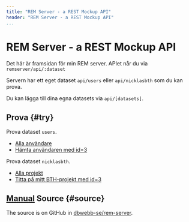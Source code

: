 ```yaml
---
title: "REM Server - a REST Mockup API"
header: "REM Server - a REST Mockup API"
...
```

REM Server - a REST Mockup API
===========================================

Det här är framsidan för min REM server. APIet når du via `remserver/api/:dataset`

Servern har ett eget dataset `api/users` eller `api/nicklasbth` som du kan prova.

Du kan lägga till dina egna datasets via `api/[datasets]`.


Prova {#try}
-------------------------------------------

Prova dataset `users`.

* [Alla användare](remserver/api/users)
* [Hämta användaren med id=3](remserver/api/users/3)

Prova dataset `nicklasbth`.

* [Alla projekt](remserver/api/nicklasbth)
* [Titta på mitt BTH-projekt med id=3](remserver/api/nicklasbth/3)


[Manual](remserver/full)
Source {#source}
-------------------------------------------

The source is on GitHub in [dbwebb-se/rem-server](https://github.com/dbwebb-se/rem-server).
